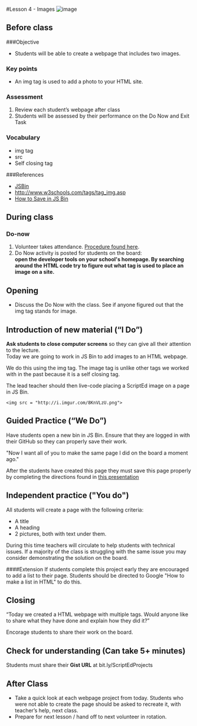#Lesson 4 - Images
![image](http://i.imgur.com/LnFsXHH.png)

## Before class

###Objective

* Students will be able to create a webpage that includes two images.

### Key points

* An img tag is used to add a photo to your HTML site. 

### Assessment

1. Review each student’s webpage after class 
2. Students will be assessed by their performance on the Do Now and Exit Task


### Vocabulary

* img tag
* src
* Self closing tag


###References

* [JSBin](jsbin.com)
* http://www.w3schools.com/tags/tag_img.asp
* [How to Save in JS Bin](https://docs.google.com/presentation/d/1uBzV_Ai6KtdSYoNc4izqnihwMvqzSp8sXmX6uF5PNGY/edit?usp=sharing)


## During class

### Do-now

1. Volunteer takes attendance. [Procedure found here](https://docs.google.com/document/d/19IIhqykr70vj7wnqyJYuQNTkd9GX56Xgl3omD42IcMk/edit).
2. Do Now activity is posted for students on the board:  
**open the developer tools on your school's homepage. By searching around the HTML code try to figure out what tag is used to place an image on a site.**

## Opening

* Discuss the Do Now with the class. See if anyone figured out that the img tag stands for image. 

## Introduction of new material (“I Do”)

**Ask students to close computer screens** so they can give all their attention to the lecture.  
Today we are going to work in JS Bin to add images to an HTML webpage.

We do this using the img tag. The image tag is unlike other tags we worked with in the past because it is a self closing tag. 

The lead teacher should then live-code placing a ScriptEd image on a page in JS Bin.

```
<img src = "http://i.imgur.com/8KnVLzU.png">
```


## Guided Practice (“We Do”)

Have students open a new bin in JS Bin. Ensure that they are logged in with their GitHub so they can properly save their work.

"Now I want all of you to make the same page I did on the board a moment ago."

After the students have created this page they must save this page properly by completing the directions found in [this presentation](https://docs.google.com/presentation/d/1uBzV_Ai6KtdSYoNc4izqnihwMvqzSp8sXmX6uF5PNGY/edit?usp=sharing)

## Independent practice ("You do")

All students will create a page with the following criteria:

* A title
* A heading
* 2 pictures, both with text under them.

During this time teachers will circulate to help students with technical issues. If a majority of the class is struggling with the same issue you may consider demonstrating the solution on the board.

####Extension
If students complete this project early they are encouraged to add a list to their page. Students should be directed to Google "How to make a list in HTML" to do this.

## Closing
“Today we created a HTML webpage with multiple tags. Would anyone like to share what they have done and explain how they did it?”

Encorage students to share their work on the board.

## Check for understanding (Can take 5+ minutes)
Students must share their **Gist URL** at bit.ly/ScriptEdProjects

 
## After Class
* Take a quick look at each webpage project from today. Students who were not able to create the page should be asked to recreate it, with teacher’s help, next class.
* Prepare for next lesson / hand off to next volunteer in rotation.

